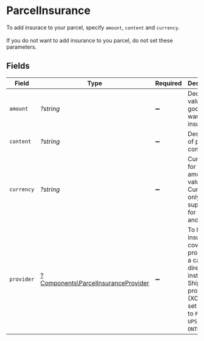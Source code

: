 # ParcelInsurance

To add insurace to your parcel, specify `amount`, `content` and `currency`. <br><br>If you do not want to add insurance to you parcel, do not set these parameters.


## Fields

| Field                                                                                                                                      | Type                                                                                                                                       | Required                                                                                                                                   | Description                                                                                                                                | Example                                                                                                                                    |
| ------------------------------------------------------------------------------------------------------------------------------------------ | ------------------------------------------------------------------------------------------------------------------------------------------ | ------------------------------------------------------------------------------------------------------------------------------------------ | ------------------------------------------------------------------------------------------------------------------------------------------ | ------------------------------------------------------------------------------------------------------------------------------------------ |
| `amount`                                                                                                                                   | *?string*                                                                                                                                  | :heavy_minus_sign:                                                                                                                         | Declared value of the goods you want to insure.                                                                                            | 5.5                                                                                                                                        |
| `content`                                                                                                                                  | *?string*                                                                                                                                  | :heavy_minus_sign:                                                                                                                         | Description of parcel content.                                                                                                             | Laptop                                                                                                                                     |
| `currency`                                                                                                                                 | *?string*                                                                                                                                  | :heavy_minus_sign:                                                                                                                         | Currency for the amount value. Currently only USD is supported for FedEx and UPS.                                                          | USD                                                                                                                                        |
| `provider`                                                                                                                                 | [?Components\ParcelInsuranceProvider](../../Models/Components/ParcelInsuranceProvider.md)                                                  | :heavy_minus_sign:                                                                                                                         | To have insurance cover provided by a carrier directly instead of Shippo's provider (XCover), set provider to `FEDEX`, `UPS`, or `ONTRAC`. | UPS                                                                                                                                        |